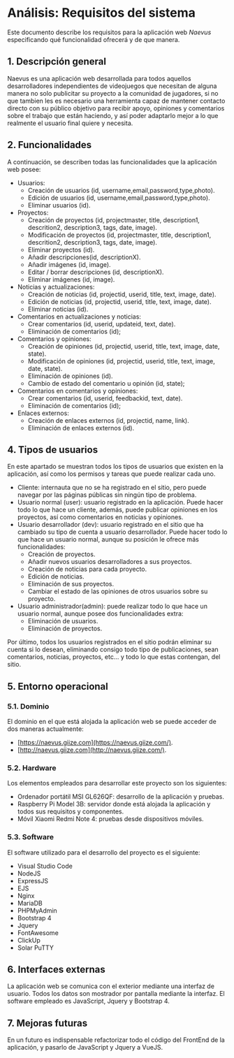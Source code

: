 # Análisis: Requisitos del sistema

Este documento describe los requisitos para la aplicación web *Naevus* especificando qué funcionalidad ofrecerá y de que manera.

## 1. Descripción general

Naevus es una aplicación web desarrollada para todos aquellos desarrolladores independientes de videojuegos que necesitan de alguna manera no solo publicitar su proyecto a la comunidad de jugadores, si no que tambien les es necesario una herramienta capaz de mantener contacto directo con su público objetivo para recibir apoyo, opiniones 
y comentarios sobre el trabajo que están haciendo, y así poder adaptarlo mejor a lo que realmente el usuario final quiere y necesita.

## 2. Funcionalidades

A continuación, se describen todas las funcionalidades que la aplicación web posee:

- Usuarios:
    + Creación de usuarios (id, username,email,password,type,photo).
    + Edición de usuarios (id, username,email,password,type,photo).
    + Eliminar usuarios (id).
- Proyectos:
    + Creación de proyectos (id, projectmaster, title, description1, descrition2, description3, tags, date, image).
    + Modificación de proyectos (id, projectmaster, title, description1, descrition2, description3, tags, date, image).
    + Eliminar proyectos (id).
    + Añadir descripciones(id, descriptionX).
    + Añadir imágenes (id, image).
    + Editar / borrar descripciones (id, descriptionX).
    + Eliminar imágenes (id, image).
- Noticias y actualizaciones:
    + Creación de noticias (id, projectid, userid, title, text, image, date).
    + Edición de noticias (id, projectid, userid, title, text, image, date).
    + Eliminar noticias (id).
- Comentarios en actualizaciones y noticias:
    + Crear comentarios (id, userid, updateid, text, date).
    + Eliminación de comentarios (id);
- Comentarios y opiniones:
    + Creación de opiniones (id, projectid, userid, title, text, image, date, state).
    + Modificación de opiniones (id, projectid, userid, title, text, image, date, state).
    + Eliminación de opiniones (id).
    + Cambio de estado del comentario u opinión (id, state);
- Comentarios en comentarios y opiniones:
    + Crear comentarios (id, userid, feedbackid, text, date).
    + Eliminación de comentarios (id);
- Enlaces externos:
    + Creación de enlaces externos (id, projectid, name, link).
    + Eliminación de enlaces externos (id).

## 4. Tipos de usuarios

En este apartado se muestran todos los tipos de usuarios que existen en la aplicación, así como los permisos y tareas que puede realizar cada uno.

- Cliente: internauta que no se ha registrado en el sitio, pero puede navegar por las páginas públicas sin ningún tipo de problema.
- Usuario normal (user): usuario registrado en la aplicación. Puede hacer todo lo que hace un cliente, además, puede publicar opiniones en los proyectos, así como comentarios en noticias y opiniones. 
- Usuario desarrollador (dev): usuario registrado en el sitio que ha cambiado su tipo de cuenta a usuario desarrollador. Puede hacer todo lo que hace un usuario normal, aunque su posición le ofrece más funcionalidades:
    + Creación de proyectos.
    + Añadir nuevos usuarios desarrolladores a sus proyectos.
    + Creación de noticias para cada proyecto.
    + Edición de noticias.
    + Eliminación de sus proyectos.
    + Cambiar el estado de las opiniones de otros usuarios sobre su proyecto.
- Usuario administrador(admin): puede realizar todo lo que hace un usuario normal, aunque posee dos funcionalidades extra:
    + Eliminación de usuarios.
    + Eliminación de proyectos.

Por último, todos los usuarios registrados en el sitio podrán eliminar su cuenta si lo desean, eliminando consigo todo tipo de publicaciones, sean comentarios, noticias, proyectos, etc... y todo lo que estas contengan, del sitio.
 
## 5. Entorno operacional

### 5.1. Dominio

El dominio en el que está alojada la aplicación web se puede acceder de dos maneras actualmente: 
+ [https://naevus.giize.com](https://naevus.giize.com/).
+ [http://naevus.giize.com](http://naevus.giize.com/).

### 5.2. Hardware

Los elementos empleados para desarrollar este proyecto son los siguientes:
- Ordenador portátil MSI GL626QF: desarrollo de la aplicación y pruebas.
- Raspberry Pi Model 3B: servidor donde está alojada la aplicación y todos sus requisitos y componentes.
- Móvil Xiaomi Redmi Note 4: pruebas desde dispositivos móviles.

### 5.3. Software

El software utilizado para el desarrollo del proyecto es el siguiente:

- Visual Studio Code
- NodeJS
- ExpressJS
- EJS
- Nginx
- MariaDB
- PHPMyAdmin
- Bootstrap 4
- Jquery
- FontAwesome
- ClickUp
- Solar PuTTY

## 6. Interfaces externas

La aplicación web se comunica con el exterior mediante una interfaz de usuario. Todos los datos son mostrador por pantalla mediante la interfaz. El software empleado es JavaScript, Jquery y Bootstrap 4.

## 7. Mejoras futuras

En un futuro es indispensable refactorizar todo el código del FrontEnd de la aplicación, y pasarlo de JavaScript y Jquery a VueJS.